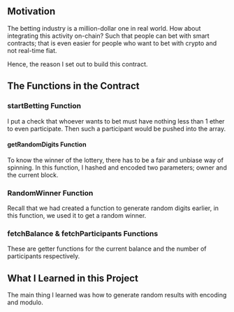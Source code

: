 ## Motivation 
The betting industry is a million-dollar one in real world. How about integrating this activity on-chain? Such that people can bet with 
smart contracts; that is even easier for people who want to bet with crypto and not real-time fiat.

Hence, the reason I set out to build this contract.

## The Functions in the Contract

### startBetting Function
I put a check that whoever wants to bet must have nothing less than 1 ether to even participate. Then such a participant would be pushed into the array.

#### getRandomDigits Function
To know the winner of the lottery, there has to be a fair and unbiase way of spinning. In this function, I hashed and encoded two parameters; owner and 
the current block.

### RandomWinner Function
Recall that we had created a function to generate random digits earlier, in this function, we used it to get a random winner.

### fetchBalance & fetchParticipants Functions
These are getter functions for the current balance and the number of participants respectively.

## What I Learned in this Project
The main thing I learned was how to generate random results with encoding and modulo.
